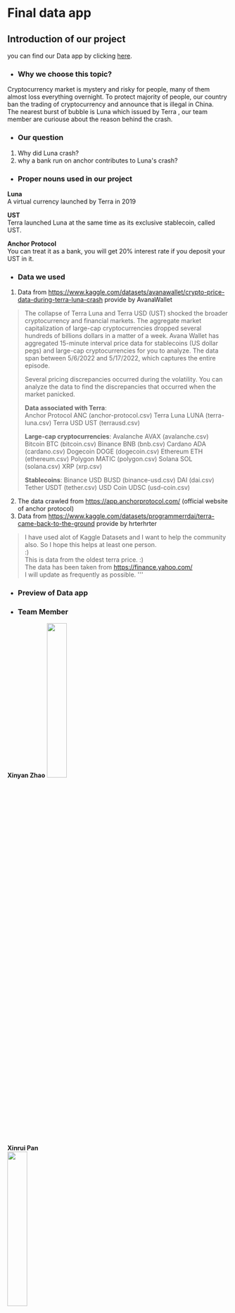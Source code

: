 # Final data app  

## Introduction of our project  
you can find our Data app by clicking  [here](https://muchu-final-data-app--home-ieo82h.streamlitapp.com/).

- ### Why we choose this topic?  
Cryptocurrency market is mystery and risky for people, many of them almost loss everything overnight. To protect majority of people, our country ban the trading of cryptocurrency and announce that is illegal in China.    
The nearest burst of bubble is Luna which issued by Terra , our team member are curiouse about the reason behind the crash.  


- ### Our question
1. Why did Luna crash?
2. why a bank run on anchor contributes to Luna's crash?

- ### Proper nouns used in our project  

**Luna**  
A virtual currency launched by Terra in 2019    

**UST**    
Terra launched Luna at the same time as its exclusive stablecoin, called UST.    

**Anchor Protocol**  
You can treat it as a bank, you will get 20% interest rate if you deposit your UST in it.  



- ### Data we used
1. Data from https://www.kaggle.com/datasets/avanawallet/crypto-price-data-during-terra-luna-crash provide by AvanaWallet
>The collapse of Terra Luna and Terra USD (UST) shocked the broader cryptocurrency and financial markets. The aggregate market capitalization of large-cap cryptocurrencies dropped several hundreds of billions dollars in a matter of a week. Avana Wallet has aggregated 15-minute interval price data for stablecoins (US dollar pegs) and large-cap cryptocurrencies for you to analyze. The data span between 5/6/2022 and 5/17/2022, which captures the entire episode.
>
>Several pricing discrepancies occurred during the volatility. You can analyze the data to find the discrepancies that occurred when the market panicked.
>
>**Data associated with Terra**:  
>Anchor Protocol ANC (anchor-protocol.csv)
>Terra Luna LUNA (terra-luna.csv)
>Terra USD UST (terrausd.csv)
>
>**Large-cap cryptocurrencies**:
>Avalanche AVAX (avalanche.csv)
>Bitcoin BTC (bitcoin.csv)
>Binance BNB (bnb.csv)
>Cardano ADA (cardano.csv)
>Dogecoin DOGE (dogecoin.csv)
>Ethereum ETH (ethereum.csv)
>Polygon MATIC (polygon.csv)
>Solana SOL (solana.csv)
>XRP (xrp.csv)
>
>**Stablecoins**:
>Binance USD BUSD (binance-usd.csv)
>DAI (dai.csv)
>Tether USDT (tether.csv)
>USD Coin UDSC (usd-coin.csv)
2. The data crawled from https://app.anchorprotocol.com/ (official website of anchor protocol)
3. Data from https://www.kaggle.com/datasets/programmerrdai/terra-came-back-to-the-ground provide by hrterhrter
>I have used alot of Kaggle Datasets and I want to help the community also. So I hope this helps at least one person.  
>:)  
>This is data from the oldest terra price. :)  
>The data has been taken from https://finance.yahoo.com/  
>I will update as frequently as possible.  '''

- ### Preview of Data app

- ### Team Member

**Xinyan Zhao** 
<img src="../Final-data-app/archive/无语伯.jpg" width = "30%" height="30%">

**Xinrui Pan**  
<img src="../Final-data-app/archive/拉女士.jpg" width = "30%">
